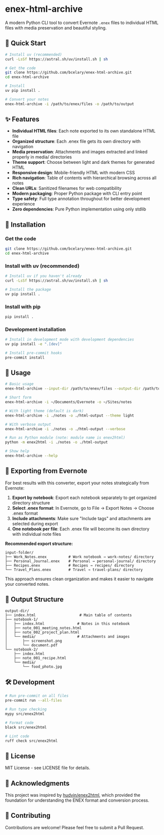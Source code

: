 # enex-html-archive

A modern Python CLI tool to convert Evernote `.enex` files to individual HTML files with media preservation and beautiful styling.

## 🚀 Quick Start

```bash
# Install uv (recommended)
curl -LsSf https://astral.sh/uv/install.sh | sh

# Get the code
git clone https://github.com/bcelary/enex-html-archive.git
cd enex-html-archive

# Install
uv pip install .

# Convert your notes
enex-html-archive -i /path/to/enex/files -o /path/to/output
```

## ✨ Features

- **Individual HTML files**: Each note exported to its own standalone HTML file
- **Organized structure**: Each .enex file gets its own directory with navigation
- **Media preservation**: Attachments and images extracted and linked properly in media/ directories
- **Theme support**: Choose between light and dark themes for generated HTML
- **Responsive design**: Mobile-friendly HTML with modern CSS
- **Rich navigation**: Table of contents with hierarchical browsing across all notes
- **Clean URLs**: Sanitized filenames for web compatibility
- **Modern packaging**: Proper Python package with CLI entry point
- **Type safety**: Full type annotation throughout for better development experience
- **Zero dependencies**: Pure Python implementation using only stdlib

## 🚀 Installation

### Get the code

```bash
git clone https://github.com/bcelary/enex-html-archive.git
cd enex-html-archive
```

### Install with uv (recommended)

```bash
# Install uv if you haven't already
curl -LsSf https://astral.sh/uv/install.sh | sh

# Install the package
uv pip install .
```

### Install with pip

```bash
pip install .
```

### Development installation

```bash
# Install in development mode with development dependencies
uv pip install -e ".[dev]"

# Install pre-commit hooks
pre-commit install
```

## 📖 Usage

```bash
# Basic usage
enex-html-archive --input-dir /path/to/enex/files --output-dir /path/to/output

# Short form
enex-html-archive -i ~/Documents/Evernote -o ~/Sites/notes

# With light theme (default is dark)
enex-html-archive -i ./notes -o ./html-output --theme light

# With verbose output
enex-html-archive -i ./notes -o ./html-output --verbose

# Run as Python module (note: module name is enex2html)
python -m enex2html -i ./notes -o ./html-output

# Show help
enex-html-archive --help
```

## 📁 Exporting from Evernote

For best results with this converter, export your notes strategically from Evernote:

1. **Export by notebook**: Export each notebook separately to get organized directory structure
1. **Select .enex format**: In Evernote, go to File → Export Notes → Choose .enex format
1. **Include attachments**: Make sure "Include tags" and attachments are selected during export
1. **One notebook per file**: Each .enex file will become its own directory with individual note files

**Recommended export structure:**

```
input-folder/
├── Work_Notes.enex          # Work notebook → work-notes/ directory
├── Personal_Journal.enex    # Personal → personal-journal/ directory
├── Recipes.enex             # Recipes → recipes/ directory
└── Travel_Plans.enex        # Travel → travel-plans/ directory
```

This approach ensures clean organization and makes it easier to navigate your converted notes.

## 📁 Output Structure

```
output-dir/
├── index.html                    # Main table of contents
├── notebook-1/
│   ├── index.html               # Notes in this notebook
│   ├── note_001_meeting_notes.html
│   ├── note_002_project_plan.html
│   └── media/                   # Attachments and images
│       ├── screenshot.png
│       └── document.pdf
└── notebook-2/
    ├── index.html
    ├── note_001_recipe.html
    └── media/
        └── food_photo.jpg
```

## 🛠 Development

```bash
# Run pre-commit on all files
pre-commit run --all-files

# Run type checking
mypy src/enex2html

# Format code
black src/enex2html

# Lint code
ruff check src/enex2html
```

## 📄 License

MIT License - see LICENSE file for details.

## 🙏 Acknowledgments

This project was inspired by [hudvin/enex2html](https://github.com/hudvin/enex2html), which provided the foundation for understanding the ENEX format and conversion process.

## 🤝 Contributing

Contributions are welcome! Please feel free to submit a Pull Request.
